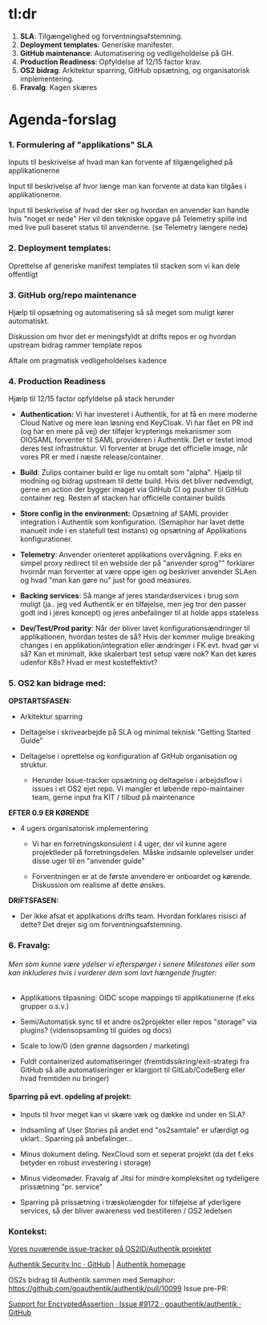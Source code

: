 # 

# tl:dr

1. **SLA**: Tilgængelighed og forventningsafstemning.
2. **Deployment templates**: Generiske manifester.
3. **GitHub maintenance**: Automatisering og vedligeholdelse  på GH.
4. **Production Readiness**: Opfyldelse af 12/15 factor krav.
5. **OS2 bidrag**: Arkitektur sparring, GitHub opsætning, og organisatorisk implementering.
6. **Fravalg**: Kagen skæres



# Agenda-forslag

### 1. Formulering af "applikations" SLA

Inputs til beskrivelse af hvad man kan forvente af tilgængelighed på applikationerne

Input til beskrivelse af hvor længe man kan forvente at data kan tilgåes i applikationerne.

Input til beskrivelse af hvad der sker og hvordan en anvender kan handle hvis "noget er nede" Her vil den tekniske opgave på Telemetry spille ind med live pull baseret status til anvenderne. (se Telemetry længere nede)

### 2. Deployment templates:

Oprettelse af generiske manifest templates til stacken som vi kan dele offentligt

### 3. GitHub org/repo maintenance

Hjælp til opsætning og automatisering så så meget som muligt kører automatiskt.

Diskussion om hvor det er meningsfyldt at drifts repos er og hvordan upstream bidrag rammer template repos

Aftale om pragmatisk vedligeholdelses kadence

### 4. Production Readiness

Hjælp til 12/15 factor opfyldelse på stack herunder

- **Authentication:** Vi har investeret i Authentik, for at få en mere moderne Cloud Native og mere lean løsning end KeyCloak. Vi har fået en PR ind (og har en mere på vej) der tilføjer krypterings mekanismer som OIOSAML forventer til SAML provideren i Authentik. Det er testet imod deres test infrastruktur. Vi forventer at bruge det officielle image, når vores PR er med i næste release/container.

- **Build**: Zulips container build er lige nu omtalt som "alpha". Hjælp til modning og bidrag upstream til dette build. Hvis det bliver nødvendigt, gerne en action der bygger imaget via GitHub CI og pusher til GitHub container reg. Resten af stacken har officielle container builds

- **Store config in the environment:** Opsætning af SAML provider integration i Authentik som konfiguration. (Semaphor har lavet dette manuelt inde i en statefull test instans) og opsætning af Applikations konfigurationer.

- **Telemetry**: Anvender orienteret applikations overvågning. F.eks en simpel proxy redirect til en webside der på "anvender sprog"" forklarer hvornår man forventer at være oppe igen og beskriver anvender SLAen og hvad "man kan gøre nu" just for good measures.

- **Backing services**: Så mange af jeres standardservices i brug som muligt (ja.. jeg ved Authentik er en tilføjelse, men jeg tror den passer godt ind i jeres koncept) og  jeres anbefalinger til at holde apps stateless

- **Dev/Test/Prod parity**: Når der bliver lavet konfigurationsændringer til applikationen, hvordan testes de så? Hvis der kommer mulige breaking changes i en applikation/integration eller ændringer i FK evt. hvad gør vi så? Kan et minimalt, ikke skalerbart test setup være nok? Kan det køres udenfor K8s? Hvad er mest kosteffektivt?

### 5. OS2 kan bidrage med:

**OPSTARTSFASEN:**

- Arkitektur sparring

- Deltagelse i skrivearbejde på SLA og minimal teknisk "Getting Started Guide"

- Deltagelse i oprettelse og konfiguration af GitHub organisation og struktur.
  
  - Herunder Issue-tracker opsætning og deltagelse i arbejdsflow i issues i et OS2 ejet repo. Vi mangler et løbende repo-maintainer team, gerne input fra KIT / tilbud på maintenance

**EFTER 0.9 ER KØRENDE**

- 4 ugers organisatorisk implementering
  
  - Vi har en forretningskonsulent i 4 uger, der vil kunne agere projektleder på forretningsdelen. Måske indsamle oplevelser under disse uger til en "anvender guide"
  
  - Forventningen er at de første anvendere er onboardet og kørende. Diskussion om realisme af dette ønskes.

**DRIFTSFASEN:**

- Der ikke afsat et applikations drifts team. Hvordan forklares risisci af dette? Det drejer sig om forventningsafstemning.

### 6. Fravalg:

###### Men som kunne være ydelser vi efterspørger i senere Milestones eller som kan inkluderes hvis i vurderer dem som lavt hængende frugter:

- Applikations tilpasning: OIDC scope mappings til applikationerne (f.eks grupper o.s.v.)

- Semi/Automatisk sync til et andre os2projekter eller repos "storage" via plugins? (vidensopsamling til guides og docs)

- Scale to low/0 (den grønne dagsorden / marketing)

- Fuldt containerized automatiseringer (fremtidssikring/exit-strategi fra GitHub så alle automatiseringer er klargjort til GitLab/CodeBerg eller hvad fremtiden nu bringer)

#### Sparring på evt. opdeling af projekt:

- Inputs til hvor meget kan vi skære væk og dække ind under en SLA?

- Indsamling af User Stories på andet end "os2samtale" er ufærdigt og uklart.. Sparring på anbefalinger... 

- Minus dokument deling. NexCloud som et seperat projekt (da det f.eks betyder en robust investering i storage)

- Minus videomøder. Fravalg af Jitsi for mindre kompleksitet og tydeligere prissætning "pr. service"

- Sparring på prissætning i træskolængder for tilføjelse af yderligere services, så der bliver awareness ved bestilleren / OS2 ledelsen

### Kontekst:

[Vores nuværende issue-tracker på OS2ID/Authentik projektet](https://github.com/OS2sandbox/sandbox-myndighedsidentitet-issues)

[Authentik Security Inc · GitHub](https://github.com/goauthentik/) | [Authentik homepage](https://goauthentik.io/)

OS2s bidrag til Authentik sammen med Semaphor: https://github.com/goauthentik/authentik/pull/10099
Issue pre-PR:

[Support for EncryptedAssertion · Issue #9172 · goauthentik/authentik · GitHub](https://github.com/goauthentik/authentik/issues/9172)
